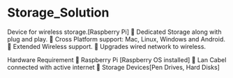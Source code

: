 # Storage_Solution
Device for wireless storage.[Raspberry Pi]
 Dedicated Storage along with plug and play.
 Cross Platform support: Mac, Linux, Windows and Android.
 Extended Wireless support.
 Upgrades wired network to wireless.

Hardware Requirement
 Raspberry Pi [Raspberry OS installed]
 Lan Cabel connected with active internet 
 Storage Devices[Pen Drives, Hard Disks]
